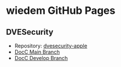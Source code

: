# wiedem GitHub Pages

## DVESecurity
* Repository: [dvesecurity-apple](https://github.com/wiedem/dvesecurity-apple)
* [DocC Main Branch](https://wiedem.github.io/dvesecurity-apple/main/documentation/dvesecurity/)
* [DocC Develop Branch](http://wiedem.github.io/dvesecurity-apple/develop/documentation/dvesecurity/)
